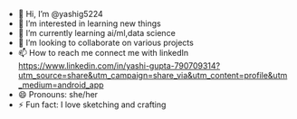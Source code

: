 - 👋 Hi, I’m @yashig5224
- 👀 I’m interested in learning new things
- 🌱 I’m currently learning ai/ml,data science
- 💞️ I’m looking to collaborate on various projects
- 📫 How to reach me connect me with linkedIn https://www.linkedin.com/in/yashi-gupta-790709314?utm_source=share&utm_campaign=share_via&utm_content=profile&utm_medium=android_app
- 😄 Pronouns: she/her
- ⚡ Fun fact: I love sketching and crafting

<!---
yashig5224/yashig5224 is a ✨ special ✨ repository because its `README.md` (this file) appears on your GitHub profile.
You can click the Preview link to take a look at your changes.
--->
